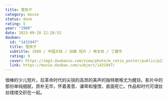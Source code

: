 ```yaml
---
title: 雪孩子
category: movie
status: done
rating: 5
year: "1980"
date: 2023-09-28 22:28:52
douban:
  id: "1431947"
  title: 雪孩子
  subtitle: 1980 / 中国大陆 / 动画 短片 / 林文肖 / 丁建华
  rating: 9
  cover: https://img3.doubanio.com/view/photo/m_ratio_poster/public/p2356708877.jpg
  link: https://movie.douban.com/subject/1431947/
---
```


很棒的少儿短片。后革命时代的尖锐的高昂的美声的独特歌喉尤为醒目。影片中的那份单纯细腻，质朴无华，怀着善意、谦卑和憧憬，直面死亡。作品和时代可谓丝丝缕缕交织在一起。

